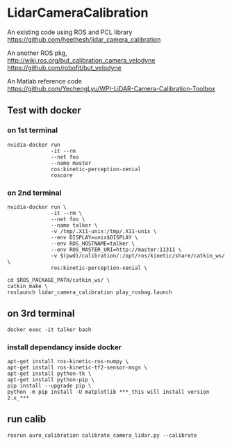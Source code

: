 # LidarCameraCalibration

An existing code using ROS and PCL library \
https://github.com/heethesh/lidar_camera_calibration

An another ROS pkg, \
http://wiki.ros.org/but_calibration_camera_velodyne \
https://github.com/robofit/but_velodyne

An Matlab reference code \
https://github.com/YechengLyu/WPI-LiDAR-Camera-Calibration-Toolbox

## Test with docker
### on 1st terminal
```
nvidia-docker run
              -it --rm
              --net foo
              --name master
              ros:kinetic-perception-xenial
              roscore
```

### on 2nd terminal

```
nvidia-docker run \
              -it --rm \
              --net foo \
              --name talker \
              -v /tmp/.X11-unix:/tmp/.X11-unix \
              --env DISPLAY=unix$DISPLAY \
              --env ROS_HOSTNAME=talker \
              --env ROS_MASTER_URI=http://master:11311 \
              -v $(pwd)/calibration/:/opt/ros/kinetic/share/catkin_ws/ \
              ros:kinetic-perception-xenial \

cd $ROS_PACKAGE_PATH/catkin_ws/ \
catkin_make \
roslaunch lidar_camera_calibration play_rosbag.launch
```

## on 3rd terminal
```
docker exec -it talker bash
```

### install dependancy inside docker
```
apt-get install ros-kinetic-ros-numpy \
apt-get install ros-kinetic-tf2-sensor-msgs \
apt-get install python-tk \
apt-get install python-pip \
pip install --upgrade pip \
python -m pip install -U matplotlib ***_this will install version 2.x_***
```

## run calib
```
rosrun auro_calibration calibrate_camera_lidar.py --calibrate
```
